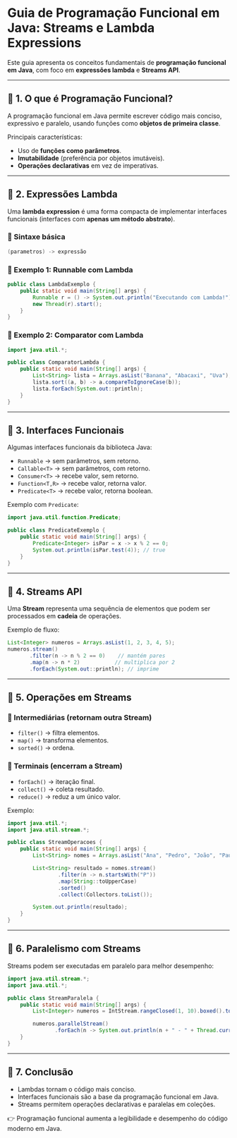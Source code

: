 # Guia de Programação Funcional em Java: Streams e Lambda Expressions

Este guia apresenta os conceitos fundamentais de **programação funcional em Java**, com foco em **expressões lambda** e **Streams API**.

---

## 📌 1. O que é Programação Funcional?

A programação funcional em Java permite escrever código mais conciso, expressivo e paralelo, usando funções como **objetos de primeira classe**.

Principais características:
- Uso de **funções como parâmetros**.
- **Imutabilidade** (preferência por objetos imutáveis).
- **Operações declarativas** em vez de imperativas.

---

## 📌 2. Expressões Lambda

Uma **lambda expression** é uma forma compacta de implementar interfaces funcionais (interfaces com **apenas um método abstrato**).

### 🔹 Sintaxe básica
```java
(parametros) -> expressão
```

### 🔹 Exemplo 1: Runnable com Lambda
```java
public class LambdaExemplo {
    public static void main(String[] args) {
        Runnable r = () -> System.out.println("Executando com Lambda!");
        new Thread(r).start();
    }
}
```

### 🔹 Exemplo 2: Comparator com Lambda
```java
import java.util.*;

public class ComparatorLambda {
    public static void main(String[] args) {
        List<String> lista = Arrays.asList("Banana", "Abacaxi", "Uva");
        lista.sort((a, b) -> a.compareToIgnoreCase(b));
        lista.forEach(System.out::println);
    }
}
```

---

## 📌 3. Interfaces Funcionais

Algumas interfaces funcionais da biblioteca Java:
- `Runnable` → sem parâmetros, sem retorno.
- `Callable<T>` → sem parâmetros, com retorno.
- `Consumer<T>` → recebe valor, sem retorno.
- `Function<T,R>` → recebe valor, retorna valor.
- `Predicate<T>` → recebe valor, retorna boolean.

Exemplo com `Predicate`:
```java
import java.util.function.Predicate;

public class PredicateExemplo {
    public static void main(String[] args) {
        Predicate<Integer> isPar = x -> x % 2 == 0;
        System.out.println(isPar.test(4)); // true
    }
}
```

---

## 📌 4. Streams API

Uma **Stream** representa uma sequência de elementos que podem ser processados em **cadeia** de operações.

Exemplo de fluxo:
```java
List<Integer> numeros = Arrays.asList(1, 2, 3, 4, 5);
numeros.stream()
       .filter(n -> n % 2 == 0)    // mantém pares
       .map(n -> n * 2)           // multiplica por 2
       .forEach(System.out::println); // imprime
```

---

## 📌 5. Operações em Streams

### 🔹 Intermediárias (retornam outra Stream)
- `filter()` → filtra elementos.
- `map()` → transforma elementos.
- `sorted()` → ordena.

### 🔹 Terminais (encerram a Stream)
- `forEach()` → iteração final.
- `collect()` → coleta resultado.
- `reduce()` → reduz a um único valor.

Exemplo:
```java
import java.util.*;
import java.util.stream.*;

public class StreamOperacoes {
    public static void main(String[] args) {
        List<String> nomes = Arrays.asList("Ana", "Pedro", "João", "Paula");

        List<String> resultado = nomes.stream()
                .filter(n -> n.startsWith("P"))
                .map(String::toUpperCase)
                .sorted()
                .collect(Collectors.toList());

        System.out.println(resultado);
    }
}
```

---

## 📌 6. Paralelismo com Streams

Streams podem ser executadas em paralelo para melhor desempenho:

```java
import java.util.stream.*;
import java.util.*;

public class StreamParalela {
    public static void main(String[] args) {
        List<Integer> numeros = IntStream.rangeClosed(1, 10).boxed().toList();

        numeros.parallelStream()
               .forEach(n -> System.out.println(n + " - " + Thread.currentThread().getName()));
    }
}
```

---

## 📌 7. Conclusão

- Lambdas tornam o código mais conciso.  
- Interfaces funcionais são a base da programação funcional em Java.  
- Streams permitem operações declarativas e paralelas em coleções.  

👉 Programação funcional aumenta a legibilidade e desempenho do código moderno em Java.

